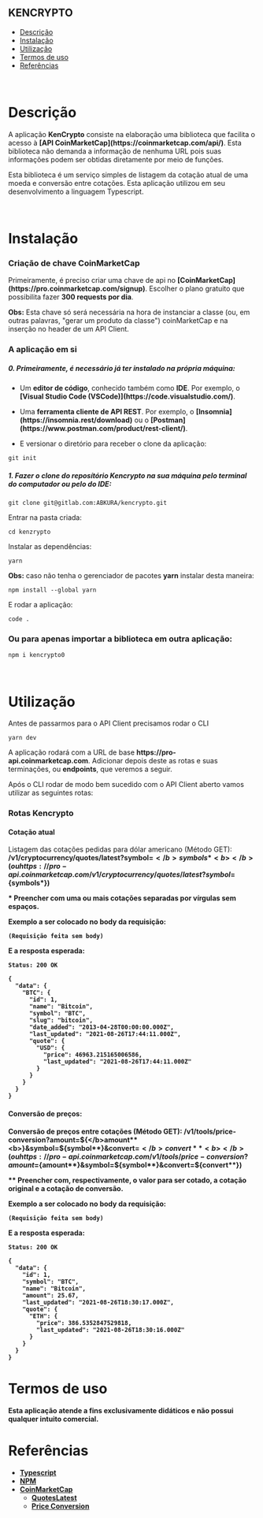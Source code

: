 ## KENCRYPTO

- [Descrição](#descrição)
- [Instalação](#instalação)
- [Utilização](#utilização)
- [Termos de uso](#termos-de-uso)
- [Referências](#referências)

<br>

# Descrição

<p>A aplicação <b>KenCrypto</b> consiste na elaboração uma biblioteca que facilita o acesso à <b>[API CoinMarketCap](https://coinmarketcap.com/api/)</b>. Esta biblioteca não demanda a informação de nenhuma URL pois suas informações podem ser obtidas diretamente por meio de funções.</p>

<p>Esta biblioteca é um serviço simples de listagem da cotação atual de uma moeda e conversão entre cotações. Esta aplicação utilizou em seu desenvolvimento a linguagem Typescript.</p>

<br>

# Instalação

<h3>Criação de chave CoinMarketCap</h3>

<p>Primeiramente, é preciso criar uma chave de api no <b>[CoinMarketCap](https://pro.coinmarketcap.com/signup)</b>. Escolher o plano gratuito que possibilita fazer <b>300 requests por dia</b>.</p>

<p><b>Obs:</b> Esta chave só será necessária na hora de instanciar a classe (ou, em outras palavras, "gerar um produto da classe") coinMarketCap e na inserção no header de um API Client.</p>

<h3>A aplicação em si</h3>

<h5>0. Primeiramente, é necessário já ter instalado na própria máquina:</h5>

- <p> Um <b>editor de código</b>, conhecido também como <b>IDE</b>. Por exemplo, o <b>[Visual Studio Code (VSCode)](https://code.visualstudio.com/)</b>.</p>

- <p> Uma <b>ferramenta cliente de API REST</b>. Por exemplo, o <b>[Insomnia](https://insomnia.rest/download)</b> ou o <b>[Postman](https://www.postman.com/product/rest-client/)</b>.</p>

- <p> E versionar o diretório para receber o clone da aplicação:</p>

```
git init
```

<h5>1. Fazer o clone do reposítório Kencrypto na sua máquina pelo terminal do computador ou pelo do IDE:</h5>

```
git clone git@gitlab.com:ABKURA/kencrypto.git
```

<p>Entrar na pasta criada:</p>

```
cd kenzrypto
```

<p>Instalar as dependências:</p>

```
yarn
```

<p><b>Obs:</b> caso não tenha o gerenciador de pacotes <b>yarn</b> instalar desta maneira:</p>

```
npm install --global yarn
```

<p>E rodar a aplicação:</p>

```
code .
```

<h3>Ou para apenas importar a biblioteca em outra aplicação:</h3>

```
npm i kencrypto0
```

<br>

# Utilização

<p>Antes de passarmos para o API Client precisamos rodar o CLI</p>

```
yarn dev
```

<p>A aplicação rodará com a URL de base <b>https://pro-api.coinmarketcap.com</b>. Adicionar depois deste as rotas e suas terminações, ou <b>endpoints</b>, que veremos a seguir.</p>

<p>Após o CLI rodar de modo bem sucedido com o API Client aberto vamos utilizar as seguintes rotas:</p>

<h3>Rotas Kencrypto</h3>

<h4>Cotação atual</h4>

Listagem das cotações pedidas para dólar americano (Método GET): <b>/v1/cryptocurrency/quotes/latest?symbol=${</b>symbols*<b>}</b> (ou https://pro-api.coinmarketcap.com/v1/cryptocurrency/quotes/latest?symbol=${symbols\*})

\* Preencher com uma ou mais cotações separadas por vírgulas sem espaços.

Exemplo a ser colocado no body da requisição:

```
(Requisição feita sem body)
```

E a resposta esperada:

```
Status: 200 OK
```

```
{
  "data": {
    "BTC": {
      "id": 1,
      "name": "Bitcoin",
      "symbol": "BTC",
      "slug": "bitcoin",
      "date_added": "2013-04-28T00:00:00.000Z",
      "last_updated": "2021-08-26T17:44:11.000Z",
      "quote": {
        "USD": {
          "price": 46963.215165006586,
          "last_updated": "2021-08-26T17:44:11.000Z"
        }
      }
    }
  }
}
```

<h4>Conversão de preços:</h4>

Conversão de preços entre cotações (Método GET): <b>/v1/tools/price-conversion?amount=${</b>amount**<b>}&symbol=${</b>symbol**<b>}&convert=${</b>convert**<b>}</b> (ou https://pro-api.coinmarketcap.com/v1/tools/price-conversion?amount=${amount**}&symbol=${symbol**}&convert=${convert**})

\*\* Preencher com, respectivamente, o valor para ser cotado, a cotação original e a cotação de conversão.

Exemplo a ser colocado no body da requisição:

```
(Requisição feita sem body)
```

E a resposta esperada:

```
Status: 200 OK
```

```
{
  "data": {
    "id": 1,
    "symbol": "BTC",
    "name": "Bitcoin",
    "amount": 25.67,
    "last_updated": "2021-08-26T18:30:17.000Z",
    "quote": {
      "ETH": {
        "price": 386.5352847529818,
        "last_updated": "2021-08-26T18:30:16.000Z"
      }
    }
  }
}
```

# Termos de uso

<p>Esta aplicação atende a fins exclusivamente didáticos e não possui qualquer intuito comercial.</p>

# Referências

- [Typescript](https://www.typescriptlang.org/)
- [NPM](https://nodejs.org/en/)
- [CoinMarketCap](https://coinmarketcap.com/api/)
  - [QuotesLatest](https://coinmarketcap.com/api/documentation/v1/#operation/getV1CryptocurrencyQuotesLatest)
  - [Price Conversion](https://coinmarketcap.com/api/documentation/v1/#operation/getV1ToolsPriceconversion)

